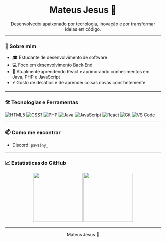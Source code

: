 <h1 align="center">Mateus Jesus 👋</h1>

<p align="center">
  Desenvolvedor apaixonado por tecnologia, inovação e por transformar ideias em código.
</p>

---

### 🚀 Sobre mim

- 🎓 Estudante de desenvolvimento de software  
- 💻 Foco em desenvolvimento Back-End  
- 🌱 Atualmente aprendendo React e aprimorando conhecimentos em Java, PHP e JavaScript  
- ⚡ Gosto de desafios e de aprender coisas novas constantemente

---

### 🛠️ Tecnologias e Ferramentas

![HTML5](https://img.shields.io/badge/-HTML5-E34F26?style=flat-square&logo=html5&logoColor=white)
![CSS3](https://img.shields.io/badge/-CSS3-1572B6?style=flat-square&logo=css3&logoColor=white)
![PHP](https://img.shields.io/badge/-PHP-777BB4?style=flat-square&logo=php&logoColor=white)
![Java](https://img.shields.io/badge/-Java-007396?style=flat-square&logo=java&logoColor=white)
![JavaScript](https://img.shields.io/badge/-JavaScript-F7DF1E?style=flat-square&logo=javascript&logoColor=black)
![React](https://img.shields.io/badge/-React-61DAFB?style=flat-square&logo=react&logoColor=black)
![Git](https://img.shields.io/badge/-Git-F05032?style=flat-square&logo=git&logoColor=white)
![VS Code](https://img.shields.io/badge/-VS%20Code-007ACC?style=flat-square&logo=visual-studio-code&logoColor=white)

---

### 📫 Como me encontrar

- Discord: `pawsbny_`

---

### 📈 Estatísticas do GitHub

<div align="center">
  <img height="160px" src="https://github-readme-stats.vercel.app/api?username=mateusjesus&show_icons=true&theme=tokyonight" />
  <img height="160px" src="https://github-readme-stats.vercel.app/api/top-langs/?username=mateusjesus&layout=compact&theme=tokyonight" />
</div>

---

<p align="center">
  Mateus Jesus 💙
</p>
